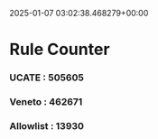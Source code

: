 2025-01-07 03:02:38.468279+00:00
# Rule Counter 
 ### UCATE : 505605

 ### Veneto : 462671

 ### Allowlist : 13930